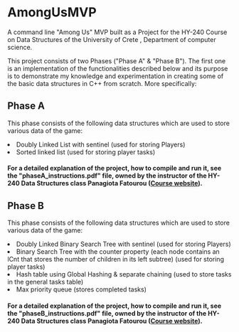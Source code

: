 # AmongUsMVP
A command line "Among Us" MVP built as a Project for the HY-240 Course on Data Structures of the University of Crete , Department of computer science.

This project consists of two Phases ("Phase A" & "Phase B"). The first one is an implementation of the functionalities described below and its purpose is to demonstrate my knowledge and experimentation in creating some of the basic data structures in C++ from scratch. More specifically:

## Phase A

This phase consists of the following data structures which are used to store various data of the game:

<li> Doubly Linked List with sentinel (used for storing Players) </li>
<li> Sorted linked list (used for storing player tasks) </li>

#### For a detailed explanation of the project, how to compile and run it, see the "phaseA_instructions.pdf" file, owned by the instructor of the HY-240 Data Structures class Panagiota Fatourou (<a href="https://www.csd.uoc.gr/~hy240/current/index.php">Course website</a>).


## Phase B

This phase consists of the following data structures which are used to store various data of the game:

<li> Doubly Linked Binary Search Tree with sentinel (used for storing Players) </li>
<li> Binary Search Tree with the counter property (each node contains an lCnt that stores the number of children in its left subtree) (used for storing player tasks) </li>
<li> Hash table using Global Hashing & separate chaining (used to store tasks in the general tasks table) </li>
<li> Max priority queue (stores completed tasks) </li>


#### For a detailed explanation of the project, how to compile and run it, see the "phaseB_instructions.pdf" file, owned by the instructor of the HY-240 Data Structures class Panagiota Fatourou (<a href="https://www.csd.uoc.gr/~hy240/current/index.php">Course website</a>).
